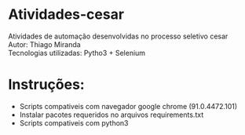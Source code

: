 # Atividades-cesar
Atividades de automação desenvolvidas no processo seletivo cesar\
Autor: Thiago Miranda\
Tecnologias utilizadas: Pytho3 + Selenium

# Instruções:
* Scripts compativeis com navegador google chrome (91.0.4472.101)
* Instalar pacotes requeridos no arquivos requirements.txt
* Scripts compativeis com python3

